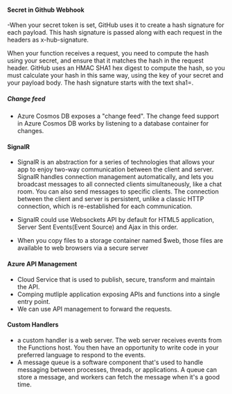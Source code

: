 #### Secret in Github Webhook
-When your secret token is set, GitHub uses it to create a hash signature for each payload. This hash signature is passed along with each request in the headers as x-hub-signature.

When your function receives a request, you need to compute the hash using your secret, and ensure that it matches the hash in the request header. GitHub uses an HMAC SHA1 hex digest to compute the hash, so you must calculate your hash in this same way, using the key of your secret and your payload body. The hash signature starts with the text sha1=.


##### Change feed
- Azure Cosmos DB exposes a "change feed". The change feed support in Azure Cosmos DB works by listening to a database container for changes.


#### SignalR
- SignalR is an abstraction for a series of technologies that allows your app to enjoy two-way communication between the client and server. SignalR handles connection management automatically, and lets you broadcast messages to all connected clients simultaneously, like a chat room. You can also send messages to specific clients. The connection between the client and server is persistent, unlike a classic HTTP connection, which is re-established for each communication.

- SignalR could use Websockets API by default for HTML5 application, Server Sent Events(Event Source) and Ajax in this order.

- When you copy files to a storage container named $web, those files are available to web browsers via a secure server

#### Azure API Management

- Cloud Service that is used to publish, secure, transform and maintain the API.
- Comping mutliple application exposing APIs and functions into a single entry point.
- We can use API management to forward the requests.

#### Custom Handlers
- a custom handler is a web server. The web server receives events from the Functions host. You then have an opportunity to write code in your preferred language to respond to the events.
- A message queue is a software component that's used to handle messaging between processes, threads, or applications. A queue can store a message, and workers can fetch the message when it's a good time.
